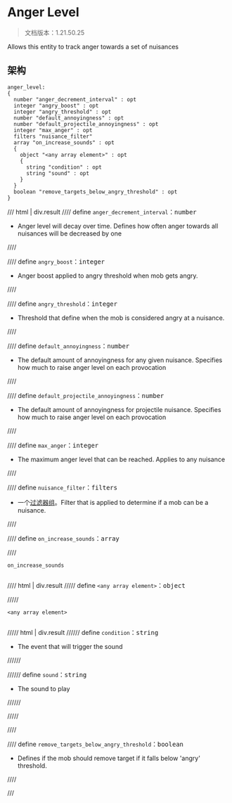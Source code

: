 # Anger Level

> 文档版本：1.21.50.25

Allows this entity to track anger towards a set of nuisances

## 架构

```mcschema
anger_level:
{
  number "anger_decrement_interval" : opt
  integer "angry_boost" : opt
  integer "angry_threshold" : opt
  number "default_annoyingness" : opt
  number "default_projectile_annoyingness" : opt
  integer "max_anger" : opt
  filters "nuisance_filter"
  array "on_increase_sounds" : opt
  {
    object "<any array element>" : opt
    {
      string "condition" : opt
      string "sound" : opt
    }
  }
  boolean "remove_targets_below_angry_threshold" : opt
}

```

/// html | div.result
//// define
`anger_decrement_interval`：<samp>number</samp>

- Anger level will decay over time. Defines how often anger towards all nuisances will be decreased by one


////


//// define
`angry_boost`：<samp>integer</samp>

- Anger boost applied to angry threshold when mob gets angry.


////


//// define
`angry_threshold`：<samp>integer</samp>

- Threshold that define when the mob is considered angry at a nuisance.


////


//// define
`default_annoyingness`：<samp>number</samp>

- The default amount of annoyingness for any given nuisance. Specifies how much to raise anger level on each provocation


////


//// define
`default_projectile_annoyingness`：<samp>number</samp>

- The default amount of annoyingness for projectile nuisance. Specifies how much to raise anger level on each provocation


////


//// define
`max_anger`：<samp>integer</samp>

- The maximum anger level that can be reached. Applies to any nuisance


////


//// define
`nuisance_filter`：<samp>filters</samp>

- 一个[过滤器组](../filter.md)。Filter that is applied to determine if a mob can be a nuisance.


////


//// define
`on_increase_sounds`：<samp>array</samp>


////

<div class="language-text highlight"><span class="filename"><code>on_increase_sounds</code></span><pre id="__code_1"><span></span></pre></div>

//// html | div.result
///// define
`<any array element>`：<samp>object</samp>


/////

<div class="language-text highlight"><span class="filename"><code>&lt;any array element&gt;</code></span><pre id="__code_1"><span></span></pre></div>

///// html | div.result
////// define
`condition`：<samp>string</samp>

- The event that will trigger the sound


//////


////// define
`sound`：<samp>string</samp>

- The sound to play


//////


/////


////


//// define
`remove_targets_below_angry_threshold`：<samp>boolean</samp>

- Defines if the mob should remove target if it falls below 'angry' threshold.


////


///

